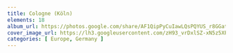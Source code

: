```yaml
---
title: Cologne (Köln)
elements: 18
album_url: https://photos.google.com/share/AF1QipPyCuIawLQsPQYUS_r8GGatvIcZ27f81sqwdFnj6WbIA0UiiPq7tGEkx5oQhA8zSQ?key=VFpmUXFPelRZTEFyOWM5NzdPT1NMVElHUGFFZDRB
cover_image_url: https://lh3.googleusercontent.com/zH93_vrDxlSZ-xN5z5XPxY6npQ279mAeT3Uys-mBUD0gTTRWCQXZ15KNUwMcT4JRdygxaGs4aOwZCNoB3UJHBsXORxHtgJeGoI91c8PAqu4NPoPy3v7emGGYKC63g-hhTy8NXoGm-EsqF8lphy_XBegPtVp8txxWbu6M3FKeuQqpWzpvY5nKBXrq-bAMSzTFeOi3f4CLw4JT8OK-wqjA3jcx8kpMc4Tu5d2VumqXKQHhrI3VR8RqXzMtKVx2szzJvmIFfLyc_XpYgtoSJdhi9cA4GkF1rfDiLo_THjxaCLtKX55UXnZKJ5tOtw_4luUipgJeklsDjwwBmJ2oM79_8jWjWPdRiQglcq5DMOuj72Bm5zqQyxRrRPGflBP2qsFPbneUIanEudJ7zBtQn-qDApUMBswhgUa2unjKf5Bsc3CmXqInv6ivXokax-J_9gbHB7godpLYZv31dxfeQ7BozW26IbuTSIoxy3CQtI6ukfSbYAyXgivIhzoZA3wlY2VnYRCKGqMMxTa351ACc3tv5of7J4f05N2YVAdkg1-ZThJ-TVR2Q4A9yMRM9o_zdZqqsNajst_Vsag1_dCVpCmj0n4FXOQgXR1NyVaPSju9RdryJi3aL7MXbzPq2WUDVdlXJ2mWIpier8S3HgJUCVFBm0EH77NWNrhXNgqRPvQ1nPg7o6Uulxqyzm-U=s218-p-k-no
categories: [ Europe, Germany ]
---
```

